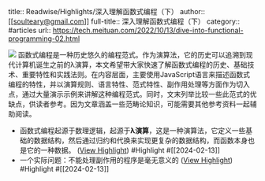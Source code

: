 title:: Readwise/Highlights/深入理解函数式编程（下）
author:: [[soulteary@gmail.com]]
full-title:: 深入理解函数式编程（下）
category:: #articles
url:: https://tech.meituan.com/2022/10/13/dive-into-functional-programming-02.html

![](https://readwise-assets.s3.amazonaws.com/static/images/article0.00998d930354.png)
函数式编程是一种历史悠久的编程范式。作为演算法，它的历史可以追溯到现代计算机诞生之前的λ演算，本文希望带大家快速了解函数式编程的历史、基础技术、重要特性和实践法则。在内容层面，主要使用JavaScript语言来描述函数式编程的特性，并以演算规则、语言特性、范式特性、副作用处理等方面作为切入点，通过大量演示示例来讲解这种编程范式。同时，文末列举比较一些此范式的优缺点，供读者参考。因为文章涵盖一些范畴论知识，可能需要其他参考资料一起辅助阅读。
- 函数式编程起源于数理逻辑，起源于**λ演算**，这是一种演算法，它定义一些基础的数据结构，然后通过归约和代换来实现更复杂的数据结构，而函数本身也是它的一种数据。 ([View Highlight](https://read.readwise.io/read/01hpgz20d9sth2pqetmj2s9e2t)) #Highlight #[[2024-02-13]]
- 一个实际问题：不能处理副作用的程序是毫无意义的 ([View Highlight](https://read.readwise.io/read/01hpgz2bsb2q40ehxh3b31hcef)) #Highlight #[[2024-02-13]]